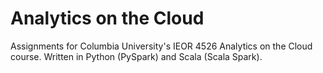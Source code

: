 # Analytics on the Cloud
Assignments for Columbia University's IEOR 4526 Analytics on the Cloud course. Written in Python (PySpark) and Scala (Scala Spark).
